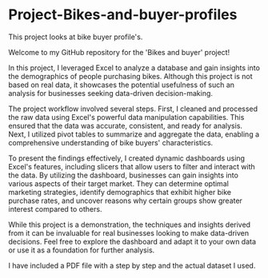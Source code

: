 # Project-Bikes-and-buyer-profiles
This project looks at bike buyer profile's. 

Welcome to my GitHub repository for the 'Bikes and buyer' project! 

In this project, I leveraged Excel to analyze a database and gain insights into the demographics of people purchasing bikes. Although this project is not based on real data, it showcases the potential usefulness of such an analysis for businesses seeking data-driven decision-making.

The project workflow involved several steps. First, I cleaned and processed the raw data using Excel's powerful data manipulation capabilities. This ensured that the data was accurate, consistent, and ready for analysis. Next, I utilized pivot tables to summarize and aggregate the data, enabling a comprehensive understanding of bike buyers' characteristics.

To present the findings effectively, I created dynamic dashboards using Excel's features, including slicers that allow users to filter and interact with the data. By utilizing the dashboard, businesses can gain insights into various aspects of their target market. They can determine optimal marketing strategies, identify demographics that exhibit higher bike purchase rates, and uncover reasons why certain groups show greater interest compared to others.

While this project is a demonstration, the techniques and insights derived from it can be invaluable for real businesses looking to make data-driven decisions. Feel free to explore the dashboard and adapt it to your own data or use it as a foundation for further analysis.

I have included a PDF file with a step by step and the actual dataset I used. 


